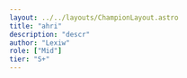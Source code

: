 ```yaml
---
layout: ../../layouts/ChampionLayout.astro
title: "ahri"
description: "descr"
author: "Lexiw"
role: ["Mid"]
tier: "S+"
---
```

